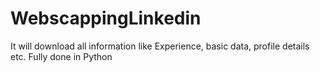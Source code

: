 # WebscappingLinkedin
It will download all information like Experience, basic data, profile details etc. Fully done in Python
